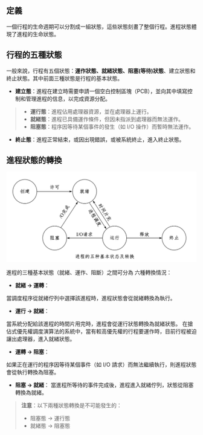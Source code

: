 ## 定義

一個行程的生命週期可以分割成一組狀態，這些狀態刻畫了整個行程。進程狀態體現了進程的生命狀態。

## 行程的五種狀態

一般來說，行程有五個狀態：**運作狀態、就緒狀態、阻塞(等待)狀態**、建立狀態和終止狀態。其中前面三種狀態是行程的基本狀態。

- **建立態**：進程在建立時需要申請一個空白控制區塊（PCB），並向其中填寫控制和管理進程的信息，以完成資源分配。
 > - **運行態**：進程佔用處理器資源，並在處理器上運行。
 > - **就緒態**：進程已具備運作條件，但因未指派到處理器而無法運作。
 > - **阻塞態**：程序因等待某個事件的發生（如 I/O 操作）而暫時無法運作。
- **終止態**：進程正常結束，或因出現錯誤，或被系統終止，進入終止狀態。

## 進程狀態的轉換

![進程狀態轉換](../../photos/jcztdzh.png)

進程的三種基本狀態（就緒、運作、阻斷）之間可分為 六種轉換情況：

- **就緒 → 運轉**：

 當調度程序從就緒佇列中選擇該進程時，進程狀態會從就緒轉換為執行。

- **運行 → 就緒**：

當系統分配給該進程的時間片用完時，進程會從運行狀態轉換為就緒狀態。
在搶佔式優先權調度演算法的系統中，當有較高優先權的行程要運作時，目前行程被迫讓出處理器，進入就緒狀態。

- **運轉 → 阻塞**：

 如果正在運行的程序因等待某個事件（如 I/O 請求）而無法繼續執行，則進程狀態會從執行轉換為阻塞。

- **阻塞 → 就緒**：
 當進程所等待的事件完成後，進程進入就緒佇列，狀態從阻塞轉換為就緒。

> **注意**：以下兩種狀態轉換是不可能發生的：
>
> - 阻塞態 → 運行態
> - 就緒態 → 阻塞態